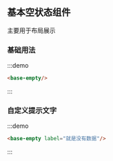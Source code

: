 ## 基本空状态组件

主要用于布局展示

### 基础用法

:::demo
```html
<base-empty/>
```
:::

### 自定义提示文字

:::demo
```html
<base-empty label="就是没有数据"/>
```
:::